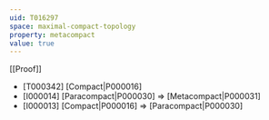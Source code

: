 ```yaml
---
uid: T016297
space: maximal-compact-topology
property: metacompact
value: true
---
```

[[Proof]]

* [T000342] [Compact|P000016]
* [I000014] [Paracompact|P000030] => [Metacompact|P000031]
* [I000013] [Compact|P000016] => [Paracompact|P000030]

